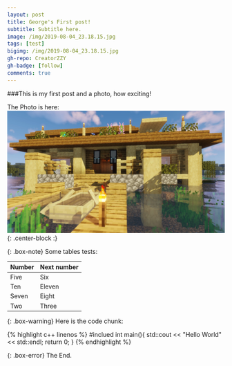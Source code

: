 ```yaml
---
layout: post
title: George's First post!
subtitle: Subtitle here.
image: /img/2019-08-04_23.18.15.jpg
tags: [test]
bigimg: /img/2019-08-04_23.18.15.jpg
gh-repo: CreatorZZY
gh-badge: [follow]
comments: true
---
```


###This is my first post and a photo, how exciting!

The Photo is here:
![Crepe](/img/2019-08-04_23.18.15.jpg){: .center-block :}


{: .box-note}
Some tables tests:

| Number | Next number |
| :---- |:------ |
| Five  | Six    |
| Ten   | Eleven |
| Seven | Eight  |
| Two   | Three  |

{: .box-warning}
Here is the code chunk:

{% highlight c++ linenos %}
#inclued<iostream>
int main(){
    std::cout << "Hello World" << std::endl;
    return 0;
}
{% endhighlight %}

{: .box-error}
The End.